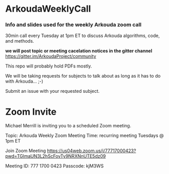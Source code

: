 # ArkoudaWeeklyCall

### Info and slides used for the weekly Arkouda zoom call

30min call every Tuesday at 1pm ET to discuss Arkouda algorithms, code, and methods.

**we will post topic or meeting cacelation notices in the gitter channel**
https://gitter.im/ArkoudaProject/community

This repo will probably hold PDFs mostly.

We will be taking requests for subjects to talk about as long as it has to do with Arkouda... ;-)

Submit an issue with your requested subject.

# Zoom Invite

Michael Merrill is inviting you to a scheduled Zoom meeting.

Topic: Arkouda Weekly Zoom Meeting
Time: recurring meeting Tuesdays @ 1pm ET

Join Zoom Meeting
https://us04web.zoom.us/j/77717000423?pwd=TGlmaUN3L2hScFovTy9NRXNnUTE5dz09

Meeting ID: 777 1700 0423
Passcode: kjM3WS

